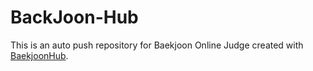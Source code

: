 # BackJoon-Hub
This is an auto push repository for Baekjoon Online Judge created with [BaekjoonHub](https://github.com/BaekjoonHub/BaekjoonHub).
